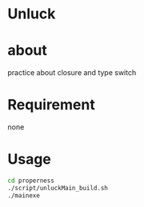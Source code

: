 # Unluck
 
# about
practice about closure and type switch
 
# Requirement
none
 
# Usage

 
```bash
cd properness
./script/unluckMain_build.sh
./mainexe
```
